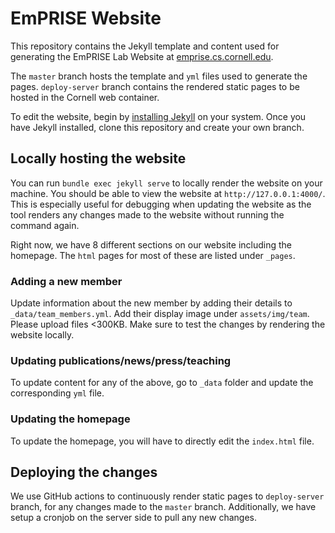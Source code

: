 # EmPRISE Website

This repository contains the Jekyll template and content used for generating the EmPRISE Lab Website at [emprise.cs.cornell.edu](https://emprise.cs.cornell.edu/).

The `master` branch hosts the template and `yml` files used to generate the pages. `deploy-server` branch contains the rendered static pages to be hosted in the Cornell web container.

To edit the website, begin by [installing Jekyll](https://jekyllrb.com/docs/installation/) on your system. Once you have Jekyll installed, clone this repository and create your own branch.

## Locally hosting the website
You can run `bundle exec jekyll serve` to locally render the website on your machine. You should be able to view the website at `http://127.0.0.1:4000/`. This is especially useful for debugging when updating the website as the tool renders any changes made to the website without running the command again.

Right now, we have 8 different sections on our website including the homepage. The `html` pages for most of these are listed under `_pages`.

### Adding a new member
Update information about the new member by adding their details to `_data/team_members.yml`. Add their display image under `assets/img/team`. Please upload files <300KB. Make sure to test the changes by rendering the website locally.
### Updating publications/news/press/teaching
To update content for any of the above, go to `_data` folder and update the corresponding `yml` file.
### Updating the homepage
To update the homepage, you will have to directly edit the `index.html` file.

## Deploying the changes
We use GitHub actions to continuously render static pages to `deploy-server` branch, for any changes made to the `master` branch.
Additionally, we have setup a cronjob on the server side to pull any new changes.
